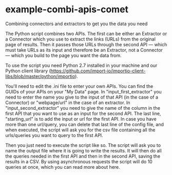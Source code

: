 example-combi-apis-comet
========================

Combining connectors and extractors to get you the data you need

The Python script combines two APIs. The first can be either an Extractor or a Connector which you use to extract the links (URLs) from the original page of results. Then it passes those URLs through the second API — which must take URLs as its input and therefore be an Extractor, not a Connector — which you build to the page you want the data from. 

To use the script you need Python 2.7 installed in your machine and our Python client library  (https://github.com/import-io/importio-client-libs/blob/master/python/importio).

You'll need to edit the .ini file to enter your own APIs. You can find the GUIDs of your APIs on your "My Data" page. In "input_first_extractor" you need to enter the name you give to the input of that API (in the case of a Connector) or "webpage/url" in the case of an extractor. In "input_second_extractor" you need to give the name of the column in the first API that you want to use as an input for the second API. The last line, "starting_url" is to add the input or url for the first API. In case you have more than one url/query, you can delete that last line of the config file, and when executed, the script will ask you for the csv file containing all the urls/queries you want to query to the first API.

Then you just need to execute the script like so.
The script will ask you to name the output file where it is going to write the results. It will then do all the queries needed in the first API and then in the second API, saving the results in a CSV.  By using asynchronous requests the script will do 10 queries at once, which you can read more about here. 

